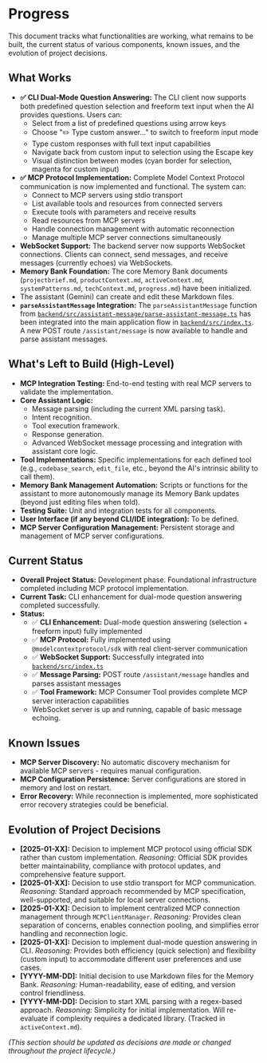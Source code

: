 # Progress

This document tracks what functionalities are working, what remains to be built, the current status of various components, known issues, and the evolution of project decisions.

## What Works

-   **✅ CLI Dual-Mode Question Answering:** The CLI client now supports both predefined question selection and freeform text input when the AI provides questions. Users can:
    - Select from a list of predefined questions using arrow keys
    - Choose "✏️ Type custom answer..." to switch to freeform input mode
    - Type custom responses with full text input capabilities
    - Navigate back from custom input to selection using the Escape key
    - Visual distinction between modes (cyan border for selection, magenta for custom input)
-   **✅ MCP Protocol Implementation:** Complete Model Context Protocol communication is now implemented and functional. The system can:
    - Connect to MCP servers using stdio transport
    - List available tools and resources from connected servers
    - Execute tools with parameters and receive results
    - Read resources from MCP servers
    - Handle connection management with automatic reconnection
    - Manage multiple MCP server connections simultaneously
-   **WebSocket Support:** The backend server now supports WebSocket connections. Clients can connect, send messages, and receive messages (currently echoes) via WebSockets.
-   **Memory Bank Foundation:** The core Memory Bank documents (`projectbrief.md`, `productContext.md`, `activeContext.md`, `systemPatterns.md`, `techContext.md`, `progress.md`) have been initialized.
-   The assistant (Gemini) can create and edit these Markdown files.
-   **`parseAssistantMessage` Integration:** The `parseAssistantMessage` function from [`backend/src/assistant-message/parse-assistant-message.ts`](backend/src/assistant-message/parse-assistant-message.ts) has been integrated into the main application flow in [`backend/src/index.ts`](backend/src/index.ts). A new POST route `/assistant/message` is now available to handle and parse assistant messages.

## What's Left to Build (High-Level)

-   **MCP Integration Testing:** End-to-end testing with real MCP servers to validate the implementation.
-   **Core Assistant Logic:**
    -   Message parsing (including the current XML parsing task).
    -   Intent recognition.
    -   Tool execution framework.
    -   Response generation.
    -   Advanced WebSocket message processing and integration with assistant core logic.
-   **Tool Implementations:** Specific implementations for each defined tool (e.g., `codebase_search`, `edit_file`, etc., beyond the AI's intrinsic ability to call them).
-   **Memory Bank Management Automation:** Scripts or functions for the assistant to more autonomously manage its Memory Bank updates (beyond just editing files when told).
-   **Testing Suite:** Unit and integration tests for all components.
-   **User Interface (if any beyond CLI/IDE integration):** To be defined.
-   **MCP Server Configuration Management:** Persistent storage and management of MCP server configurations.

## Current Status

-   **Overall Project Status:** Development phase. Foundational infrastructure completed including MCP protocol implementation.
-   **Current Task:** CLI enhancement for dual-mode question answering completed successfully.
-   **Status:** 
    - ✅ **CLI Enhancement:** Dual-mode question answering (selection + freeform input) fully implemented
    - ✅ **MCP Protocol:** Fully implemented using `@modelcontextprotocol/sdk` with real client-server communication
    - ✅ **WebSocket Support:** Successfully integrated into [`backend/src/index.ts`](backend/src/index.ts)
    - ✅ **Message Parsing:** POST route `/assistant/message` handles and parses assistant messages
    - ✅ **Tool Framework:** MCP Consumer Tool provides complete MCP server interaction capabilities
    - WebSocket server is up and running, capable of basic message echoing.

## Known Issues

-   **MCP Server Discovery:** No automatic discovery mechanism for available MCP servers - requires manual configuration.
-   **MCP Configuration Persistence:** Server configurations are stored in memory and lost on restart.
-   **Error Recovery:** While reconnection is implemented, more sophisticated error recovery strategies could be beneficial.

## Evolution of Project Decisions

-   **[2025-01-XX]:** Decision to implement MCP protocol using official SDK rather than custom implementation. *Reasoning:* Official SDK provides better maintainability, compliance with protocol updates, and comprehensive feature support.
-   **[2025-01-XX]:** Decision to use stdio transport for MCP communication. *Reasoning:* Standard approach recommended by MCP specification, well-supported, and suitable for local server connections.
-   **[2025-01-XX]:** Decision to implement centralized MCP connection management through `MCPClientManager`. *Reasoning:* Provides clean separation of concerns, enables connection pooling, and simplifies error handling and reconnection logic.
-   **[2025-01-XX]:** Decision to implement dual-mode question answering in CLI. *Reasoning:* Provides both efficiency (quick selection) and flexibility (custom input) to accommodate different user preferences and use cases.
-   **[YYYY-MM-DD]:** Initial decision to use Markdown files for the Memory Bank. *Reasoning:* Human-readability, ease of editing, and version control friendliness.
-   **[YYYY-MM-DD]:** Decision to start XML parsing with a regex-based approach. *Reasoning:* Simplicity for initial implementation. Will re-evaluate if complexity requires a dedicated library. (Tracked in `activeContext.md`).

*(This section should be updated as decisions are made or changed throughout the project lifecycle.)* 